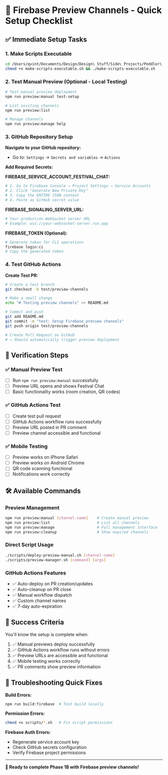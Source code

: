 # 🚀 Firebase Preview Channels - Quick Setup Checklist

## ✅ **Immediate Setup Tasks**

### **1. Make Scripts Executable**
```bash
cd /Users/qvint/Documents/Design/Design\ Stuff/Side\ Projects/Peddler\ Network\ App/festival-chat
chmod +x make-scripts-executable.sh && ./make-scripts-executable.sh
```

### **2. Test Manual Preview (Optional - Local Testing)**
```bash
# Test manual preview deployment
npm run preview:manual test-setup

# List existing channels
npm run preview:list

# Manage channels
npm run preview:manage help
```

### **3. GitHub Repository Setup**

**Navigate to your GitHub repository:**
- Go to: `Settings` → `Secrets and variables` → `Actions`

**Add Required Secrets:**

**FIREBASE_SERVICE_ACCOUNT_FESTIVAL_CHAT:**
```bash
# 1. Go to Firebase Console → Project Settings → Service Accounts
# 2. Click "Generate New Private Key" 
# 3. Copy the ENTIRE JSON content
# 4. Paste as GitHub secret value
```

**FIREBASE_SIGNALING_SERVER_URL:**
```bash
# Your production WebSocket server URL
# Example: wss://your-websocket-server.run.app
```

**FIREBASE_TOKEN (Optional):**
```bash
# Generate token for CLI operations
firebase login:ci
# Copy the generated token
```

### **4. Test GitHub Actions**

**Create Test PR:**
```bash
# Create a test branch
git checkout -b test/preview-channels

# Make a small change
echo "# Testing preview channels" >> README.md

# Commit and push
git add README.md
git commit -m "test: Setup Firebase preview channels"
git push origin test/preview-channels

# Create Pull Request on GitHub
# → Should automatically trigger preview deployment
```

## 🎯 **Verification Steps**

### **✅ Manual Preview Test**
- [ ] Run `npm run preview:manual` successfully
- [ ] Preview URL opens and shows Festival Chat
- [ ] Basic functionality works (room creation, QR codes)

### **✅ GitHub Actions Test**
- [ ] Create test pull request
- [ ] GitHub Actions workflow runs successfully  
- [ ] Preview URL posted in PR comment
- [ ] Preview channel accessible and functional

### **✅ Mobile Testing**
- [ ] Preview works on iPhone Safari
- [ ] Preview works on Android Chrome
- [ ] QR code scanning functional
- [ ] Notifications work correctly

## 🛠️ **Available Commands**

### **Preview Management**
```bash
npm run preview:manual [channel-name]    # Create manual preview
npm run preview:list                     # List all channels
npm run preview:manage                   # Full management interface
npm run preview:cleanup                  # Show expired channels
```

### **Direct Script Usage**
```bash
./scripts/deploy-preview-manual.sh [channel-name]
./scripts/preview-manager.sh [command] [args]
```

### **GitHub Actions Features**
- ✅ Auto-deploy on PR creation/updates
- ✅ Auto-cleanup on PR close
- ✅ Manual workflow dispatch
- ✅ Custom channel names
- ✅ 7-day auto-expiration

## 🎉 **Success Criteria**

You'll know the setup is complete when:

1. ✅ Manual previews deploy successfully
2. ✅ GitHub Actions workflow runs without errors
3. ✅ Preview URLs are accessible and functional
4. ✅ Mobile testing works correctly
5. ✅ PR comments show preview information

## 🚨 **Troubleshooting Quick Fixes**

**Build Errors:**
```bash
npm run build:firebase  # Test build locally
```

**Permission Errors:**
```bash
chmod +x scripts/*.sh   # Fix script permissions
```

**Firebase Auth Errors:**
- Regenerate service account key
- Check GitHub secrets configuration
- Verify Firebase project permissions

---

**🎪 Ready to complete Phase 1B with Firebase preview channels!**
